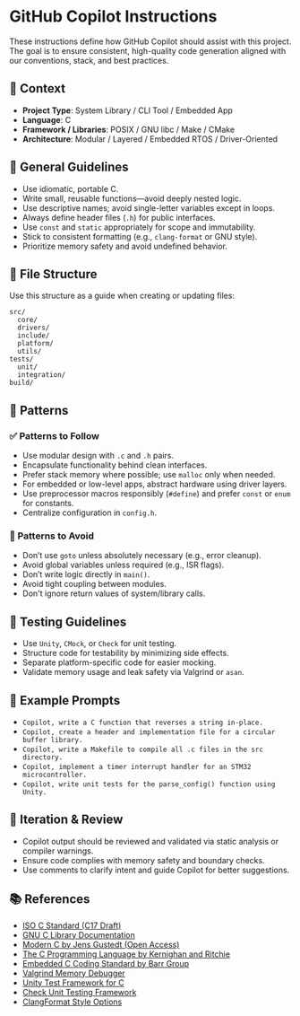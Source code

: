 # GitHub Copilot Instructions

These instructions define how GitHub Copilot should assist with this project. The goal is to ensure consistent, high-quality code generation aligned with our conventions, stack, and best practices.

## 🧠 Context

- **Project Type**: System Library / CLI Tool / Embedded App
- **Language**: C
- **Framework / Libraries**: POSIX / GNU libc / Make / CMake
- **Architecture**: Modular / Layered / Embedded RTOS / Driver-Oriented

## 🔧 General Guidelines

- Use idiomatic, portable C.
- Write small, reusable functions—avoid deeply nested logic.
- Use descriptive names; avoid single-letter variables except in loops.
- Always define header files (`.h`) for public interfaces.
- Use `const` and `static` appropriately for scope and immutability.
- Stick to consistent formatting (e.g., `clang-format` or GNU style).
- Prioritize memory safety and avoid undefined behavior.

## 📁 File Structure

Use this structure as a guide when creating or updating files:

```text
src/
  core/
  drivers/
  include/
  platform/
  utils/
tests/
  unit/
  integration/
build/
```

## 🧶 Patterns

### ✅ Patterns to Follow
- Use modular design with `.c` and `.h` pairs.
- Encapsulate functionality behind clean interfaces.
- Prefer stack memory where possible; use `malloc` only when needed.
- For embedded or low-level apps, abstract hardware using driver layers.
- Use preprocessor macros responsibly (`#define`) and prefer `const` or `enum` for constants.
- Centralize configuration in `config.h`.

### 🚫 Patterns to Avoid
- Don’t use `goto` unless absolutely necessary (e.g., error cleanup).
- Avoid global variables unless required (e.g., ISR flags).
- Don’t write logic directly in `main()`.
- Avoid tight coupling between modules.
- Don't ignore return values of system/library calls.

## 🧪 Testing Guidelines

- Use `Unity`, `CMock`, or `Check` for unit testing.
- Structure code for testability by minimizing side effects.
- Separate platform-specific code for easier mocking.
- Validate memory usage and leak safety via Valgrind or `asan`.

## 🧩 Example Prompts

- `Copilot, write a C function that reverses a string in-place.`
- `Copilot, create a header and implementation file for a circular buffer library.`
- `Copilot, write a Makefile to compile all .c files in the src directory.`
- `Copilot, implement a timer interrupt handler for an STM32 microcontroller.`
- `Copilot, write unit tests for the parse_config() function using Unity.`

## 🔁 Iteration & Review

- Copilot output should be reviewed and validated via static analysis or compiler warnings.
- Ensure code complies with memory safety and boundary checks.
- Use comments to clarify intent and guide Copilot for better suggestions.

## 📚 References

- [ISO C Standard (C17 Draft)](https://www.open-std.org/jtc1/sc22/wg14/www/docs/n2310.pdf)
- [GNU C Library Documentation](https://www.gnu.org/software/libc/manual/)
- [Modern C by Jens Gustedt (Open Access)](https://gustedt.gitlabpages.inria.fr/modern-c/)
- [The C Programming Language by Kernighan and Ritchie](https://en.wikipedia.org/wiki/The_C_Programming_Language)
- [Embedded C Coding Standard by Barr Group](https://barrgroup.com/embedded-systems/books/embedded-c-coding-standard)
- [Valgrind Memory Debugger](https://valgrind.org/)
- [Unity Test Framework for C](https://github.com/ThrowTheSwitch/Unity)
- [Check Unit Testing Framework](https://libcheck.github.io/check/)
- [ClangFormat Style Options](https://clang.llvm.org/docs/ClangFormatStyleOptions.html)
